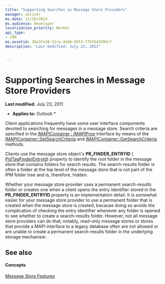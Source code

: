 ```yaml
---
title: "Supporting Searches in Message Store Providers"
manager: soliver
ms.date: 11/16/2014
ms.audience: Developer
localization_priority: Normal
api_type:
- COM
ms.assetid: 30a3fe28-31ca-4eb8-9353-f75f6d339dc7
description: "Last modified: July 23, 2011"
 
 
---
```


# Supporting Searches in Message Store Providers

 **Last modified:** July 23, 2011 
  
 * **Applies to:** Outlook * 
  
Client applications frequently have some user interface components devoted to searching for messages in a message store. Search criteria are specified in the [IMAPIContainer : IMAPIProp](imapicontainerimapiprop.md) interface by means of the [IMAPIContainer::SetSearchCriteria](imapicontainer-setsearchcriteria.md) and [IMAPIContainer::GetSearchCriteria](imapicontainer-getsearchcriteria.md) methods. 
  
Clients use the message store object's **PR_FINDER_ENTRYID** ( [PidTagFinderEntryId](pidtagfinderentryid-canonical-property.md)) property to identify the root folder in the message store that contains folders for search results. The search-results folder is often a folder at the top level of the message store that is not part of the IPM folder tree and is, therefore, hidden.
  
Whether your message store provider uses a permanent search-results folder or creates one when a client opens the entry identifier stored in the **PR_FINDER_ENTRYID** property is an implementation detail. It is somewhat easier for your message store provider to use a permanent folder that is created when the message store is created, because doing so avoids the complication of checking the entry identifier whenever any folder is opened to see whether to create a search-results folder. However, not all message store providers can do that; notably, read-only message stores or stores that provide a MAPI interface to a legacy database often are not allowed or are unable to create a permanent search-results folder in the underlying storage mechanism. 
  
## See also

#### Concepts

[Message Store Features](message-store-features.md)

